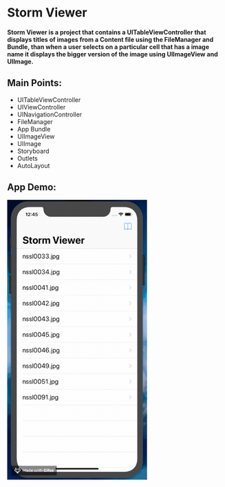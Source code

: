 # Storm Viewer

#### Storm Viewer is a project that contains a UITableViewController that displays titles of images from a Content file using the FileManager and Bundle, than when a user selects on a particular cell that has a image name it displays the bigger version of the image using UIImageView and UIImage.

## Main Points:

* UITableViewController
* UIViewController
* UINavigationController
* FileManager
* App Bundle
* UIImageView
* UIImage
* Storyboard
* Outlets
* AutoLayout

## App Demo:

<img src="demo.gif?raw=true" width="325px" height="650">
